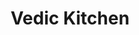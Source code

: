 ---
layout: project
slug: vedic-kitchen
title: Vedic Kitchen
description: 
featured-image: /images/samkalpa-portfolio1.jpg
gallery: 
  - image: /images/samkalpa-portfolio1.jpg
    alt-text: a short description
  - image: images/samkalpa-portfolio2.jpg
    alt-text: a short description
  - image: images/samkalpa-portfolio3.jpg
    alt-text: a short description
---